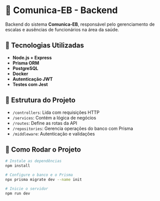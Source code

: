 # 📌 Comunica-EB - Backend

Backend do sistema **Comunica-EB**, responsável pelo gerenciamento de escalas e ausências de funcionários na área da saúde.

## 🚀 Tecnologias Utilizadas
- **Node.js + Express**
- **Prisma ORM**
- **PostgreSQL**
- **Docker**
- **Autenticação JWT**
- **Testes com Jest**

## 📂 Estrutura do Projeto
- `/controllers`: Lida com requisições HTTP
- `/services`: Contém a lógica de negócios
- `/routes`: Define as rotas da API
- `/repositories`: Gerencia operações do banco com Prisma
- `/middleware`: Autenticação e validações

## 🔧 Como Rodar o Projeto
```bash
# Instale as dependências
npm install

# Configure o banco e o Prisma
npx prisma migrate dev --name init

# Inicie o servidor
npm run dev

